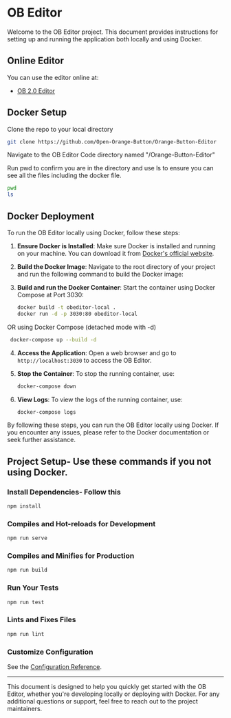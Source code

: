 # OB Editor

Welcome to the OB Editor project. This document provides instructions for setting up and running the application both locally and using Docker.

## Online Editor

You can use the editor online at:
- [OB 2.0 Editor](https://obeditor.oballiance.org)

## Docker Setup

Clone the repo to your local directory

```bash
git clone https://github.com/Open-Orange-Button/Orange-Button-Editor
```
Navigate to the OB Editor Code directory named "/Orange-Button-Editor"

Run pwd to confirm you are in the directory and use ls to ensure you can see all the files including the docker file.

```bash
pwd
ls
```

## Docker Deployment

To run the OB Editor locally using Docker, follow these steps:

1. **Ensure Docker is Installed**: Make sure Docker is installed and running on your machine. 
   You can download it from [Docker's official website](https://www.docker.com/products/docker-desktop).

2. **Build the Docker Image**: Navigate to the root directory of your project and run the following command to build the Docker image:

3. **Build and run the Docker Container**: Start the container using Docker Compose at Port 3030:
   ```bash
   docker build -t obeditor-local .
   docker run -d -p 3030:80 obeditor-local
   ```
OR using Docker Compose (detached mode with -d)

  ```bash
   docker-compose up --build -d 
   ```

4. **Access the Application**: Open a web browser and go to `http://localhost:3030` to access the OB Editor.

5. **Stop the Container**: To stop the running container, use:

   ```bash
   docker-compose down
   ```
6. **View Logs**: To view the logs of the running container, use:

   ```bash
   docker-compose logs
   ```
By following these steps, you can run the OB Editor locally using Docker. If you encounter any issues, please refer to the Docker documentation or seek further assistance.


## Project Setup- Use these commands if you not using Docker.

### Install Dependencies- Follow this 

```bash
npm install
```

### Compiles and Hot-reloads for Development

```bash
npm run serve
```

### Compiles and Minifies for Production

```bash
npm run build
```

### Run Your Tests

```bash
npm run test
```

### Lints and Fixes Files

```bash
npm run lint
```

### Customize Configuration

See the [Configuration Reference](https://cli.vuejs.org/config/).


---

This document is designed to help you quickly get started with the OB Editor, whether you're developing locally or deploying with Docker. For any additional questions or support, feel free to reach out to the project maintainers.